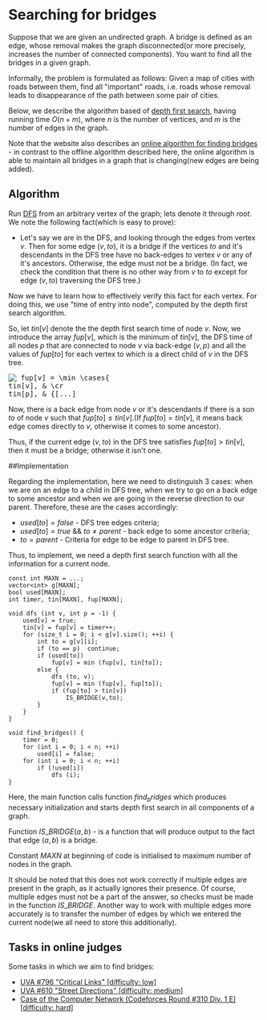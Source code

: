<!--?title Searching for bridges in a graph in O(N+M) -->

# Searching for bridges

Suppose that we are given an undirected graph. A bridge is defined as an edge, whose removal makes the graph disconnected(or more precisely, increases the number of connected components). You want to find all the bridges in a given graph.

Informally, the problem is formulated as follows: Given a map of cities with roads between them, find all "important" roads, i.e. roads whose removal leads to disappearance of the path between some pair of cities.

Below, we describe the algorithm based of [depth first search](http://e-maxx.ru/algo/dfs), having running time $O(n+m)$, where $n$ is the number of vertices, and $m$ is the number of edges in the graph.

Note that the website also describes an [online algorithm for finding bridges](http://e-maxx.ru/algo/bridge_searching_online) - in contrast to the offline algorithm described here, the online algorithm is able to maintain all bridges in a graph that is changing(new edges are being added).

## Algorithm

Run [DFS](http://e-maxx.ru/algo/dfs) from an arbitrary vertex of the graph; lets denote it through $root$. We note the following fact(which is easy to prove):

- Let's say we are in the DFS, and looking through the edges from vertex $v$. Then for some edge $(v, to)$, it is a bridge if the vertices $to$ and it's descendants in the DFS tree have no back-edges to vertex $v$ or any of it's ancestors. Otherwise, the edge must not be a bridge. (In fact, we check the condition that there is no other way from $v$ to $to$ except for edge $(v, to)$ traversing the DFS tree.)

Now we have to learn how to effectively verify this fact for each vertex. For doing this, we use "time of entry into node", computed by the depth first search algorithm.

So, let $tin[v]$ denote the the depth first search time of node $v$. Now, we introduce the array $fup[v]$, which is the minimum of $tin[v]$, the DFS time of all nodes $p$ that are connected to node $v$ via back-edge $(v, p)$ and all the values of $fup[to]$ for each vertex to which is a direct child of $v$ in the DFS tree.

<pre><img src="http://e-maxx.ru/tex2png/cache/ec0a7c417df6f6cbc5ef762cd909127f.png" alt=" fup[v] = \min \cases{
tin[v], &amp; \cr
tin[p], &amp; {[...]"></pre>

Now, there is a back edge from node $v$ or it's descendants if there is a son $to$ of node $v$ such that $fup[to] \leq tin[v]$.(If $fup[to] = tin[v]$, it means back edge comes directly to $v$, otherwise it comes to some ancestor).

Thus, if the current edge $(v, to)$ in the DFS tree satisfies $fup[to] > tin[v]$, then it must be a bridge; otherwise it isn't one.

##Implementation

Regarding the implementation, here we need to distinguish 3 cases: when we are on an edge to a child in DFS tree, when we try to go on a back edge to some ancestor and when we are going in the reverse direction to our parent. Therefore, these are the cases accordingly:

- $used[to] = false$ - DFS tree edges criteria;
- $used[to] = true$ && $to \neq parent$ - back edge to some ancestor criteria;
- $to = parent$ - Criteria for edge to be edge to parent in DFS tree.

Thus, to implement, we need a depth first search function with all the information for a current node.

<pre><code>const int MAXN = ...;
vector&lt;int&gt; g[MAXN];
bool used[MAXN];
int timer, tin[MAXN], fup[MAXN];
 
void dfs (int v, int p = -1) {
	used[v] = true;
	tin[v] = fup[v] = timer++;
	for (size_t i = 0; i < g[v].size(); ++i) {
		int to = g[v][i];
		if (to == p)  continue;
		if (used[to])
			fup[v] = min (fup[v], tin[to]);
		else {
			dfs (to, v);
			fup[v] = min (fup[v], fup[to]);
			if (fup[to] > tin[v])
				IS_BRIDGE(v,to);
		}
	}
}
 
void find_bridges() {
	timer = 0;
	for (int i = 0; i < n; ++i)
		used[i] = false;
	for (int i = 0; i < n; ++i)
		if (!used[i])
			dfs (i);
} </code></pre>

Here, the main function calls function $find_bridges$ which produces necessary initialization and starts depth first search in all components of a graph.

Function $IS$_$BRIDGE(a, b)$ - is a function that will produce output to the fact that edge $(a, b)$ is a bridge.

Constant $MAXN$ at beginning of code is initialised to maximum number of nodes in the graph.

It should be noted that this does not work correctly if multiple edges are present in the graph, as it actually ignores their presence. Of course, multiple edges must not be a part of the answer, so checks must be made in the function $IS$_$BRIDGE$. Another way to work with multiple edges more accurately is to transfer the number of edges by which we entered the current node(we all need to store this additionally).

## Tasks in online judges

Some tasks in which we aim to find bridges:

- [UVA #796 "Critical Links" [difficulty: low]](http://uva.onlinejudge.org/index.php?option=com_onlinejudge&Itemid=8&page=show_problem&problem=737)
- [UVA #610 "Street Directions" [difficulty: medium]](http://uva.onlinejudge.org/index.php?option=onlinejudge&page=show_problem&problem=551)
- [Case of the Computer Network (Codeforces Round #310 Div. 1 E) [difficulty: hard]](http://codeforces.com/problemset/problem/555/E)
